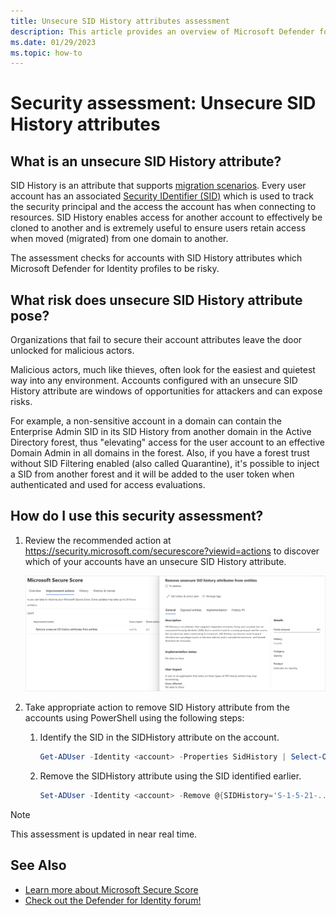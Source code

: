 ```yaml
---
title: Unsecure SID History attributes assessment
description: This article provides an overview of Microsoft Defender for Identity's entities with an unsecure SID History attributes identity security posture assessment report.
ms.date: 01/29/2023
ms.topic: how-to
---
```


# Security assessment: Unsecure SID History attributes

## What is an unsecure SID History attribute?

SID History is an attribute that supports [migration scenarios](/previous-versions/windows/it-pro/windows-server-2003/cc779590(v=ws.10)). Every user account has an associated [Security IDentifier (SID)](/windows/win32/secauthz/security-identifiers) which is used to track the security principal and the access the account has when connecting to resources. SID History enables access for another account to effectively be cloned to another and is extremely useful to ensure users retain access when moved (migrated) from one domain to another.

The assessment checks for accounts with SID History attributes which Microsoft Defender for Identity profiles to be risky.

## What risk does unsecure SID History attribute pose?

Organizations that fail to secure their account attributes leave the door unlocked for malicious actors.

Malicious actors, much like thieves, often look for the easiest and quietest way into any environment. Accounts configured with an unsecure SID History attribute are windows of opportunities for attackers and can expose risks.

For example, a non-sensitive account in a domain can contain the Enterprise Admin SID in its SID History from another domain in the Active Directory forest, thus "elevating" access for the user account to an effective Domain Admin in all domains in the forest. Also, if you have a forest trust without SID Filtering enabled (also called Quarantine), it's possible to inject a SID from another forest and it will be added to the user token when authenticated and used for access evaluations.

## How do I use this security assessment?

1. Review the recommended action at <https://security.microsoft.com/securescore?viewid=actions> to discover which of your accounts have an unsecure SID History attribute.

    ![Review top impacted entities and create an action plan.](media/cas-isp-unsecure-sid-history-attribute-1.png)
1. Take appropriate action to remove SID History attribute from the accounts using PowerShell using the following steps:

    1. Identify the SID in the SIDHistory attribute on the account.

        ```powershell
        Get-ADUser -Identity <account> -Properties SidHistory | Select-Object -ExpandProperty SIDHistory
        ```

    2. Remove the SIDHistory attribute using the SID identified earlier.

        ```powershell
        Set-ADUser -Identity <account> -Remove @{SIDHistory='S-1-5-21-...'}
        ```

> [!NOTE]
> This assessment is updated in near real time.

## See Also

- [Learn more about Microsoft Secure Score](/microsoft-365/security/defender/microsoft-secure-score)
- [Check out the Defender for Identity forum!](<https://aka.ms/MDIcommunity>)
